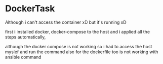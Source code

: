 # DockerTask
Although i can't access the container xD
but it's running xD

first i installed docker, docker-compose to the host
and i applied all the steps automatically,

although the docker compose is not working so i had to access the host myslef and run the command
also for the dockerfile too is not working with ansible command

